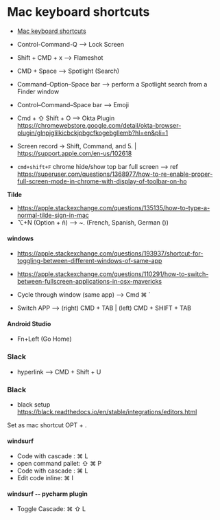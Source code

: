 Mac keyboard shortcuts
=======================


* [Mac keyboard shortcuts](https://support.apple.com/en-us/102650)


* Control-Command-Q --> Lock Screen
* Shift + CMD + x --> Flameshot
* CMD + Space --> Spotlight (Search)
* Command–Option–Space bar --> perform a Spotlight search from a Finder window
* Control–Command–Space bar --> Emoji
* Cmd + ⇧ Shift + O --> Okta Plugin https://chromewebstore.google.com/detail/okta-browser-plugin/glnpjglilkicbckjpbgcfkogebgllemb?hl=en&pli=1

* Screen record -> Shift, Command, and 5. | https://support.apple.com/en-us/102618

* `cmd+shift+F` chrome hide/show top bar full screen --> ref https://superuser.com/questions/1368977/how-to-re-enable-proper-full-screen-mode-in-chrome-with-display-of-toolbar-on-ho

**Tilde**
* https://apple.stackexchange.com/questions/135135/how-to-type-a-normal-tilde-sign-in-mac
* ⌥+N (Option + ñ) --> ~. (French, Spanish, German  ())

#### windows

* https://apple.stackexchange.com/questions/193937/shortcut-for-toggling-between-different-windows-of-same-app
* https://apple.stackexchange.com/questions/110291/how-to-switch-between-fullscreen-applications-in-osx-mavericks


* Cycle through window (same app) --> Cmd ⌘ `
* Switch APP --> (right) CMD + TAB | (left) CMD + SHIFT + TAB


#### Android Studio

* Fn+Left (Go Home)


### Slack

* hyperlink --> CMD + Shift + U


### Black

* black setup https://black.readthedocs.io/en/stable/integrations/editors.html

Set as mac shortcut OPT + . 


#### windsurf

* Code with cascade : ⌘ L
* open command pallet: ⇧ ⌘ P
* Code with cascade :  ⌘ L
* Edit code inline: ⌘ I

#### windsurf -- pycharm plugin

* Toggle Cascade: ⌘ ⇧ L
